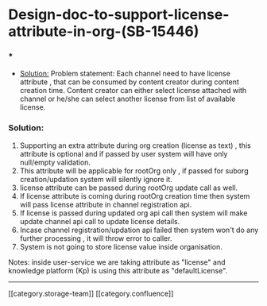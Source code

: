 # Design-doc-to-support-license-attribute-in-org-(SB-15446)

### \*

* [Solution:](Design-doc-to-support-license-attribute-in-org-\(SB-15446\).md#solution:) Problem statement:  Each channel need to have license attribute , that can be consumed by content creator during content creation time. Content creator can either select license attached with channel or he/she can select another license from list of available license.

### Solution:

1. &#x20;Supporting an extra attribute during org creation (license as text) , this attribute is optional and if passed by user system will have only null/empty validation.
2. &#x20;This attribute will be applicable for rootOrg only , if passed for suborg creation/updation system will silently ignore it.
3. license attribute can be passed during rootOrg update call as well.
4. If license attribute is coming during rootOrg creation time then system will pass license attribute in channel registration api.
5. &#x20;If license is passed during updated org api call then system will make update channel api call to update license details.
6. Incase channel registration/updation api failed then system won't do any further processing , it will throw error to caller.
7. System is not going to store license value inside organisation.

Notes: inside user-service we are taking attribute as "license" and knowledge platform (Kp) is using this attribute as "defaultLicense".

***

\[\[category.storage-team]] \[\[category.confluence]]
